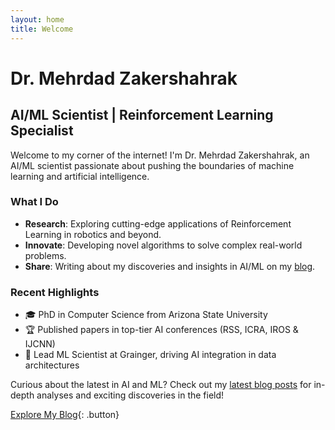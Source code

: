 ```yaml
---
layout: home
title: Welcome
---
```


# Dr. Mehrdad Zakershahrak

## AI/ML Scientist | Reinforcement Learning Specialist

Welcome to my corner of the internet! I'm Dr. Mehrdad Zakershahrak, an AI/ML scientist passionate about pushing the boundaries of machine learning and artificial intelligence.

### What I Do

- **Research**: Exploring cutting-edge applications of Reinforcement Learning in robotics and beyond.
- **Innovate**: Developing novel algorithms to solve complex real-world problems.
- **Share**: Writing about my discoveries and insights in AI/ML on my [blog](/blog).

### Recent Highlights

- 🎓 PhD in Computer Science from Arizona State University
- 🏆 Published papers in top-tier AI conferences (RSS, ICRA, IROS & IJCNN)
- 💼 Lead ML Scientist at Grainger, driving AI integration in data architectures

Curious about the latest in AI and ML? Check out my [latest blog posts](/blog) for in-depth analyses and exciting discoveries in the field!

[Explore My Blog](/blog){: .button}
